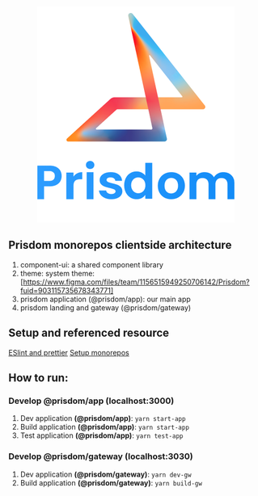 <div style="text-align: center;">

![Prisdom img](images/Logo.png)

</div>

## Prisdom monorepos clientside architecture

1. component-ui: a shared component library
2. theme: system theme: [https://www.figma.com/files/team/1156515949250706142/Prisdom?fuid=903115735678343771]
3. prisdom application (@prisdom/app): our main app
4. prisdom landing and gateway (@prisdom/gateway)

## Setup and referenced resource

[ESlint and prettier](https://dev.to/monfernape/enforce-husky-pre-commit-with-eslint-prettier-in-monorepo-55jc)
[Setup monorepos ](https://jibin.tech/blog/monorepo-with-create-react-app/)

## How to run:

### Develop @prisdom/app (localhost:3000)

1. Dev application **(@prisdom/app)**: `yarn start-app`
2. Build application **(@prisdom/app)**: `yarn start-app`
3. Test application **(@prisdom/app)**: `yarn test-app`

### Develop @prisdom/gateway (localhost:3030)

1. Dev application **(@prisdom/gateway)**: `yarn dev-gw`
1. Build application **(@prisdom/gateway)**: `yarn build-gw`
